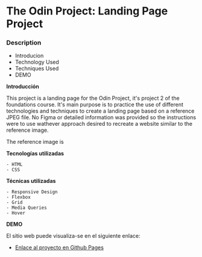 # The Odin Project: Landing Page Project

### Description

- Introducion
- Technology Used
- Techniques Used
- DEMO

**Introducción**

This project is a landing page for the Odin Project, it's project 2 of the foundations course.
It's main purpose is to practice the use of different technologies and techniques to create a landing page based on a reference JPEG file. No Figma or detailed information was provided so the instructions were to use wathever approach desired to recreate a website similar to the reference image.

The reference image is

**Tecnologías utilizadas**

    - HTML
    - CSS

**Técnicas utilizadas**

    - Responsive Design
    - Flexbox
    - Grid
    - Media Queries
    - Hover

**DEMO**

El sitio web puede visualiza-se en el siguiente enlace:

- [Enlace al proyecto en Github Pages](https://aegisnull.github.io/web_project_3_esp/)
